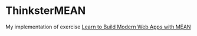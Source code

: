 # ThinksterMEAN
My implementation of exercise <a href="https://thinkster.io/mean-stack-tutorial/">Learn to Build Modern Web Apps with MEAN</a>
